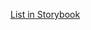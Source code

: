 <!--
SPDX-FileCopyrightText: 2024 Zextras <https://www.zextras.com>

SPDX-License-Identifier: AGPL-3.0-only
-->

[List in Storybook](storybook-static/index.html?path=/docs/components-display-list--docs)

